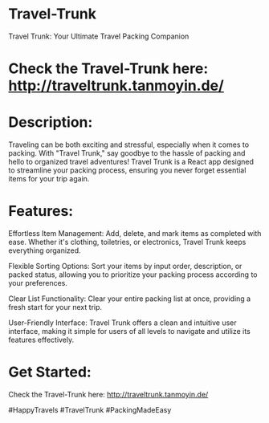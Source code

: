 # Travel-Trunk
Travel Trunk: Your Ultimate Travel Packing Companion

# Check the Travel-Trunk here: http://traveltrunk.tanmoyin.de/

# Description:
Traveling can be both exciting and stressful, especially when it comes to packing. With "Travel Trunk," say goodbye to the hassle of packing and hello to organized travel adventures! Travel Trunk is a React app designed to streamline your packing process, ensuring you never forget essential items for your trip again.

# Features:

Effortless Item Management: Add, delete, and mark items as completed with ease. Whether it's clothing, toiletries, or electronics, Travel Trunk keeps everything organized.

Flexible Sorting Options: Sort your items by input order, description, or packed status, allowing you to prioritize your packing process according to your preferences.

Clear List Functionality: Clear your entire packing list at once, providing a fresh start for your next trip.

User-Friendly Interface: Travel Trunk offers a clean and intuitive user interface, making it simple for users of all levels to navigate and utilize its features effectively.

# Get Started:
  Check the Travel-Trunk here: http://traveltrunk.tanmoyin.de/

  #HappyTravels #TravelTrunk #PackingMadeEasy
